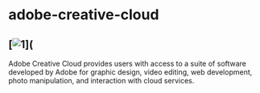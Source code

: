 # adobe-creative-cloud


## [![1](https://github.com/LuisFPamplona/adobe-creative-cloud/assets/104342353/fd72ae3b-e7a7-471f-976f-799974589d09)](



Adobe Creative Cloud provides users with access to a suite of software developed by Adobe for graphic design, video editing, web development, photo manipulation, and interaction with cloud services.
